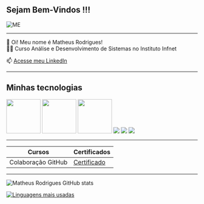 ## Sejam Bem-Vindos !!!

![ME](https://64.media.tumblr.com/4d253ebcbac40c328a822176d5045913/tumblr_oa4d9xy53A1ro8ysbo1_500.gif)

--------------------------


:man: Oi! Meu nome é Matheus Rodrigues! <br>
:technologist: Curso Análise e Desenvolvimento de Sistemas no Instituto Infnet

📫 [Acesse meu LinkedIn](https://www.linkedin.com/in/matheus-de-souza-rodrigues-177126329/)

--------------

## Minhas tecnologias


<img src="https://cdn.jsdelivr.net/gh/devicons/devicon@latest/icons/javascript/javascript-original.svg" width="90px"> <img src="https://cdn.jsdelivr.net/gh/devicons/devicon@latest/icons/html5/html5-original-wordmark.svg" width="90px"> <img src="https://cdn.jsdelivr.net/gh/devicons/devicon@latest/icons/css3/css3-original-wordmark.svg" width="90px"> <img src="https://cdn.jsdelivr.net/gh/devicons/devicon@latest/icons/python/python-original-wordmark.svg" /> <img src="https://cdn.jsdelivr.net/gh/devicons/devicon@latest/icons/sqlite/sqlite-original-wordmark.svg" /> <img src="https://cdn.jsdelivr.net/gh/devicons/devicon@latest/icons/mysql/mysql-original.svg" />





--------

| Cursos | Certificados |
|--------|--------------|
| Colaboração GitHub | [Certificado](https://hermes.dio.me/certificates/ATWEBMME.pdf) |

--------

![Matheus Rodrigues GitHub stats](https://github-readme-stats.vercel.app/api?username=tiTurtle&show_icons=true&theme=radical)

[![Linguagens mais usadas](https://github-readme-stats.vercel.app/api/top-langs/?username=tiTurtle&layout=donut)](https://github.com/anuraghazra/github-readme-stats)


<!--
**tiTurtle/tiTurtle** is a ✨ _special_ ✨ repository because its `README.md` (this file) appears on your GitHub profile.

Here are some ideas to get you started:

- 🔭 I’m currently working on ...
- 🌱 I’m currently learning ...
- 👯 I’m looking to collaborate on ...
- 🤔 I’m looking for help with ...
- 💬 Ask me about ...
- 📫 How to reach me: ...
- 😄 Pronouns: ...
- ⚡ Fun fact: ...
-->
